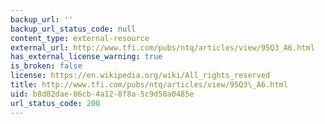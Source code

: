 ```yaml
---
backup_url: ''
backup_url_status_code: null
content_type: external-resource
external_url: http://www.tfi.com/pubs/ntq/articles/view/95Q3_A6.html
has_external_license_warning: true
is_broken: false
license: https://en.wikipedia.org/wiki/All_rights_reserved
title: http://www.tfi.com/pubs/ntq/articles/view/95Q3\_A6.html
uid: b8d82dae-06cb-4a12-8f8a-5c9d58a0485e
url_status_code: 200
---
```

